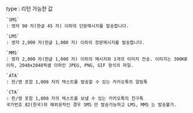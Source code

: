 type
: 리턴 가능한 값

    `SMS`
    : 영자 90 자(한글 45 자) 이하의 단문메시지를 발송합니다.

    `LMS`
    : 영자 2,000 자(한글 1,000 자) 이하의 장문메시지를 발송합니다.

    `MMS`
    : 영자 2,000 자(한글 1,000 자) 이하의 메시지와 1개의 이미지 전송. 이미지는 300KB 이하, 2048x2048픽셀 이하인 JPEG, PNG, GIF 형식의 파일.

    `ATA`
    : 한/영 포함 1,000 자의 텍스트를 발송할 수 있는 카카오톡의 알림톡

    `CTA`
    : 한/영 포함 1,000 자의 텍스트를 보낼 수 있는 카카오톡의 친구톡
    국가번호 82(한국)외 해외문자인 경우 SMS 만 발송가능하고 LMS, MMS 는 발송불가.
